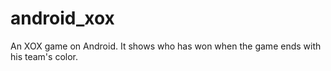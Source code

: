 # android_xox

An XOX game on Android. It shows who has won when the game ends with his team's color.
